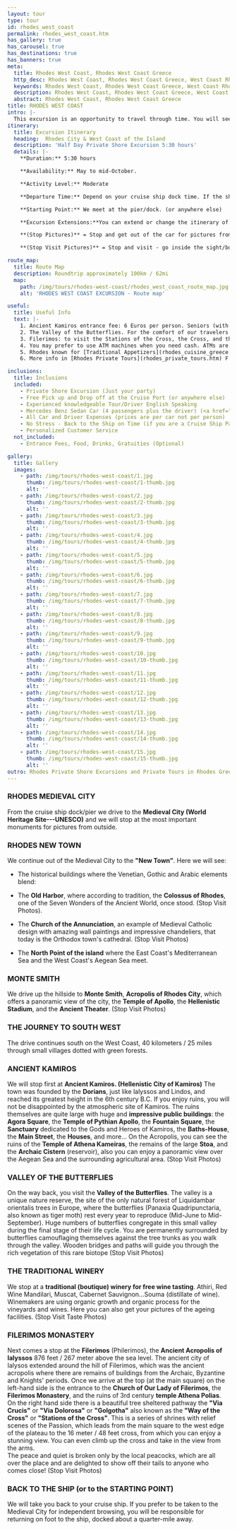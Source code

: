 ```yaml
---
layout: tour
type: tour
id: rhodes_west_coast
permalink: rhodes_west_coast.htm
has_gallery: true
has_carousel: true
has_destinations: true
has_banners: true
meta:
  title: Rhodes West Coast, Rhodes West Coast Greece
  http_desc: Rhodes West Coast, Rhodes West Coast Greece, West Coast Rhodes, Shore Excursions Greece
  keywords: Rhodes West Coast, Rhodes West Coast Greece, West Coast Rhodes, Shore Excursions Greece
  description: Rhodes West Coast, Rhodes West Coast Greece, West Coast Rhodes, Shore Excursions Greece
  abstract: Rhodes West Coast, Rhodes West Coast Greece
title: RHODES WEST COAST
intro: |-
  This excursion is an opportunity to travel through time. You will see many sites from different periods in Rhodes' history: ancient, medieval and modern. When you return to your ship, you will have a significantly broadened understanding of our beautiful island.
itinerary:
  title: Excursion Itinerary
  heading:  Rhodes City & West Coast of the Island
  description: 'Half Day Private Shore Excursion 5:30 hours'
  details: |-
    **Duration:** 5:30 hours

    **Availability:** May to mid-October.

    **Activity Level:** Moderate

    **Departure Time:** Depend on your cruise ship dock time. If the ship arrives late into port, we'll adjust our schedules, and the rental time will start from the moment you meet your driver.

    **Starting Point:** We meet at the pier/dock. (or anywhere else)

    **Excursion Extensions:**You can extend or change the itinerary of this private shore excursion as you wish, and add the highlights you want to visit.

    **(Stop Pictures)** = Stop and get out of the car for pictures from outside of the Sight/building

    **(Stop Visit Pictures)** = Stop and visit - go inside the sight/building for pictures

route_map:
  title: Route Map
  description: Roundtrip approximately 100km / 62mi
  map:
    path: /img/tours/rhodes-west-coast/rhodes_west_coast_route_map.jpg
    alt: 'RHODES WEST COAST EXCURSION - Route map'

useful:
  title: Useful Info
  text: |-
    1. Ancient Kamiros entrance fee: 6 Euros per person. Seniors (with Id or Passport) 3 Euros per person. Children under 18 years old free
    2. The Valley of the Butterflies. For the comfort of our travelers we drive them to the Secondary Gate - upper gate so they can walk down easier (one way) 30 - 40 min. The elderly people in your group they can wait down at the Main Gate, with the driver while you explore the place. There is a small cafe, a refreshment kiosk, and a little gift shop.  Entrance fee: (3 Euros Low Season) (5 Euros High Season) per person. Children under 12 years old Free. (Before June 15th and after September 15th we skip the site as no butterflies)
    3. Filerimos: to visit the Stations of the Cross, the Cross, and the panoramic vista is Free, to visit the Monastery and the Church 6 Euros per person. Seniors (with Id or Passport) 3 Euros per person. Children under 18 years old free. The site has a refreshment kiosk a souvenir shop and shady seating.
    4. You may prefer to use ATM machines when you need cash. ATMs are everywhere.
    5. Rhodes known for [Traditional Appetizers](rhodes_cuisine_greece.htm), desserts, [Wines](wine_tours_greece.htm), the famous handmade [Rhodes Pottery - Ceramics](greek_pottery.htm) and the beautiful [Rhodes Beaches](rhodes_beaches.htm).
    6. More info in [Rhodes Private Tours](rhodes_private_tours.htm) F.A.Q.

inclusions:
  title: Inclusions
  included:
    - Private Shore Excursion (Just your party)
    - Free Pick up and Drop off at the Cruise Port (or anywhere else)
    - Experienced knowledgeable Tour/Driver English Speaking
    - Mercedes Benz Sedan Car (4 passengers plus the driver) (<a href="groups.htm">bigger group or more room?</a>)
    - All Car and Driver Expenses (prices are per car not per person)
    - No Stress - Back to the Ship on Time (if you are a Cruise Ship Passenger)
    - Personalized Customer Service
  not_included:
    - Entrance Fees, Food, Drinks, Gratuities (Optional)

gallery:
  title: Gallery
  images:
    - path: /img/tours/rhodes-west-coast/1.jpg
      thumb: /img/tours/rhodes-west-coast/1-thumb.jpg
      alt: ''
    - path: /img/tours/rhodes-west-coast/2.jpg
      thumb: /img/tours/rhodes-west-coast/2-thumb.jpg
      alt: ''
    - path: /img/tours/rhodes-west-coast/3.jpg
      thumb: /img/tours/rhodes-west-coast/3-thumb.jpg
      alt: ''
    - path: /img/tours/rhodes-west-coast/4.jpg
      thumb: /img/tours/rhodes-west-coast/4-thumb.jpg
      alt: ''
    - path: /img/tours/rhodes-west-coast/5.jpg
      thumb: /img/tours/rhodes-west-coast/5-thumb.jpg
      alt: ''
    - path: /img/tours/rhodes-west-coast/6.jpg
      thumb: /img/tours/rhodes-west-coast/6-thumb.jpg
      alt: ''
    - path: /img/tours/rhodes-west-coast/7.jpg
      thumb: /img/tours/rhodes-west-coast/7-thumb.jpg
      alt: ''
    - path: /img/tours/rhodes-west-coast/8.jpg
      thumb: /img/tours/rhodes-west-coast/8-thumb.jpg
      alt: ''
    - path: /img/tours/rhodes-west-coast/9.jpg
      thumb: /img/tours/rhodes-west-coast/9-thumb.jpg
      alt: ''
    - path: /img/tours/rhodes-west-coast/10.jpg
      thumb: /img/tours/rhodes-west-coast/10-thumb.jpg
      alt: ''
    - path: /img/tours/rhodes-west-coast/11.jpg
      thumb: /img/tours/rhodes-west-coast/11-thumb.jpg
      alt: ''
    - path: /img/tours/rhodes-west-coast/12.jpg
      thumb: /img/tours/rhodes-west-coast/12-thumb.jpg
      alt: ''
    - path: /img/tours/rhodes-west-coast/13.jpg
      thumb: /img/tours/rhodes-west-coast/13-thumb.jpg
      alt: ''
    - path: /img/tours/rhodes-west-coast/14.jpg
      thumb: /img/tours/rhodes-west-coast/14-thumb.jpg
      alt: ''
    - path: /img/tours/rhodes-west-coast/15.jpg
      thumb: /img/tours/rhodes-west-coast/15-thumb.jpg
      alt: ''
outro: Rhodes Private Shore Excursions and Private Tours in Rhodes Greece
---
```

### RHODES MEDIEVAL CITY

From the cruise ship dock/pier we drive to the **Medieval City (World Heritage Site---UNESCO)** and we will stop at the most important monuments for pictures from outside.

### RHODES NEW TOWN

We continue out of the Medieval City to the **"New Town"**. Here we will see:

- The historical buildings where the Venetian, Gothic and Arabic elements blend:

- The **Old Harbor**, where according to tradition, the **Colossus of Rhodes**, one of the Seven Wonders of the Ancient World, once stood. (Stop Visit Photos).

- The **Church of the Annunciation**, an example of Medieval Catholic design with amazing wall paintings and impressive chandeliers, that today is the Orthodox town's cathedral. (Stop Visit Photos)

- The **North Point of the island** where the East Coast's Mediterranean Sea and the West Coast's Aegean Sea meet.

### MONTE SMITH

We drive up the hillside to **Monte Smith**, **Acropolis of Rhodes City**, which offers a panoramic view of the city, the **Temple of Apollo**, the **Hellenistic Stadium**, and the **Ancient Theater**. (Stop Visit Photos)

### THE JOURNEY TO SOUTH WEST

The drive continues south on the West Coast, 40 kilometers / 25 miles through small villages dotted with green forests.

### ANCIENT KAMIROS

We will stop first at **Ancient Kamiros. (Hellenistic City of Kamiros)** The town was founded by the **Dorians**, just like lalyssos and Lindos, and reached its greatest height in the 6th century B.C. If you enjoy ruins, you will not be disappointed by the atmospheric site of Kamiros. The ruins themselves are quite large with huge and **impressive public buildings**: the **Agora Square**, the **Temple of Pythian Apollo**, the **Fountain Square**, the **Sanctuary** dedicated to the Gods and Heroes of Kamiros, the **Baths-House**, the **Main Street**, the **Houses**, and more... On the Acropolis, you can see the ruins of the **Temple of Athena Kameiras**, the remains of the large **Stoa**, and the **Archaic Cistern** (reservoir), also you can enjoy a panoramic view over the Aegean Sea and the surrounding agricultural area. (Stop Visit Photos)

### VALLEY OF THE BUTTERFLIES

On the way back, you visit the **Valley of the Butterflies**. The valley is a unique nature reserve, the site of the only natural forest of Liquidambar orientalis trees in Europe, where the butterflies (Panaxia Quadripunctaria, also known as tiger moth) rest every year to reproduce (Mid-June to Mid-September). Huge numbers of butterflies congregate in this small valley during the final stage of their life cycle. You are permanently surrounded by butterflies camouflaging themselves against the tree trunks as you walk through the valley. Wooden bridges and paths will guide you through the rich vegetation of this rare biotope (Stop Visit Photos)

### THE TRADITIONAL WINERY

We stop at a **traditional (boutique) winery for free wine tasting**. Athiri, Red Wine Mandilari, Muscat, Cabernet Sauvignon...Souma (distillate of wine). Winemakers are using organic growth and organic process for the vineyards and wines. Here you can also get your pictures of the ageing facilities. (Stop Visit Taste Photos)

### FILERIMOS MONASTERY

Next comes a stop at the **Filerimos** (Philerimos), the **Ancient Acropolis of Ialyssos** 876 feet / 267 meter above the sea level. The ancient city of Ialysos extended around the hill of Filerimos, which was the ancient acropolis where there are remains of buildings from the Archaic, Byzantine and Knights' periods. Once we arrive at the top (at the main square) on the left-hand side is the entrance to the **Church of Our Lady of Filerimos**, the **Filerimos Monastery**, and the ruins of 3rd century **temple Athena Polias**. On the right hand side there is a beautiful tree sheltered pathway the **"Via Crucis"** or **"Via Dolorosa"** or **"Golgotha"** also known as the **"Way of the Cross"** or **"Stations of the Cross"**. This is a series of shrines with relief scenes of the Passion, which leads from the main square to the west edge of the plateau to the 16 meter / 48 feet cross, from which you can enjoy a stunning view. You can even climb up the cross and take in the view from the arms.\
The peace and quiet is broken only by the local peacocks, which are all over the place and are delighted to show off their tails to anyone who comes close! (Stop Visit Photos)

### BACK TO THE SHIP (or to the STARTING POINT)

We will take you back to your cruise ship. If you prefer to be taken to the Medieval City for independent browsing, you will be responsible for returning on foot to the ship, docked about a quarter-mile away.